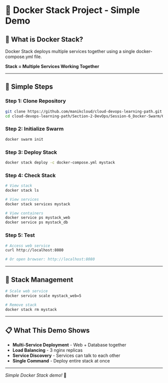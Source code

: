# 🐝 Docker Stack Project - Simple Demo

## 📖 What is Docker Stack?

Docker Stack deploys multiple services together using a single docker-compose.yml file.

**Stack = Multiple Services Working Together**

---

## 🚀 Simple Steps

### **Step 1: Clone Repository**
```bash
git clone https://github.com/manikcloud/cloud-devops-learning-path.git
cd cloud-devops-learning-path/Section-2-DevOps/Session-6_Docker-Swarm/6.2_stack_project
```

### **Step 2: Initialize Swarm**
```bash
docker swarm init
```

### **Step 3: Deploy Stack**
```bash
docker stack deploy -c docker-compose.yml mystack
```

### **Step 4: Check Stack**
```bash
# View stack
docker stack ls

# View services
docker stack services mystack

# View containers
docker service ps mystack_web
docker service ps mystack_db
```

### **Step 5: Test**
```bash
# Access web service
curl http://localhost:8080

# Or open browser: http://localhost:8080
```

---

## 🔧 Stack Management

```bash
# Scale web service
docker service scale mystack_web=5

# Remove stack
docker stack rm mystack
```

---

## 📋 What This Demo Shows

- **Multi-Service Deployment** - Web + Database together
- **Load Balancing** - 3 nginx replicas
- **Service Discovery** - Services can talk to each other
- **Single Command** - Deploy entire stack at once

---

*Simple Docker Stack demo!* 🚀
